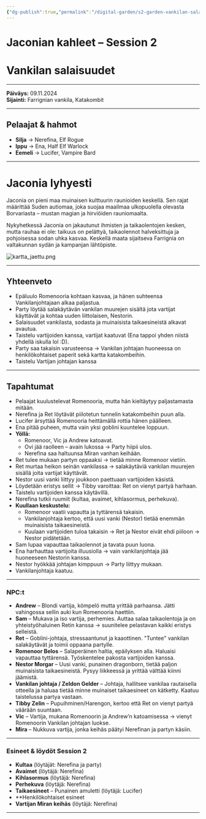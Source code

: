 ```yaml
---
{"dg-publish":true,"permalink":"/digital-garden/s2-garden-vankilan-salaisuudet/"}
---
```


# Jaconian kahleet – Session 2 
# Vankilan salaisuudet
---

**Päiväys:** 09.11.2024  
**Sijainti:** Farrignian vankila, Katakombit

---

## Pelaajat & hahmot

- **Silja** → Nerefina, Elf Rogue
- **Ippu** → Ena, Half Elf Warlock
- **Eemeli** → Lucifer, Vampire Bard
    
---

# Jaconia lyhyesti

Jaconia on pieni maa muinaisen kulttuurin raunioiden keskellä. Sen rajat määrittää Suden autiomaa, joka suojaa maailmaa ulkopuolella olevasta Borvariasta – mustan magian ja hirviöiden rauniomaalta.

Nykyhetkessä Jaconia on jakautunut ihmisten ja taikaolentojen kesken, mutta rauhaa ei ole: taikuus on pelättyä, taikaolennot halveksittuja ja pohjoisessa sodan uhka kasvaa. Keskellä maata sijaitseva Farrignia on valtakunnan sydän ja kampanjan lähtöpiste.

![kartta_jaettu.png](/img/user/Kuvat/kartta_jaettu.png)

---

## Yhteenveto

- Epäluulo Romenooria kohtaan kasvaa, ja hänen suhteensa Vankilanjohtajaan alkaa paljastua.
- Party löytää salakäytävän vankilan muurejen sisältä jota vartijat käyttävät ja kohtaa uuden liittolaisen, Nestorin.
- Salaisuudet vankilasta, sodasta ja muinaisista taikaesineistä alkavat avautua.
- Taistelu vartijoiden kanssa, vartijat kaatuvat (Ena tappoi yhden niistä yhdellä iskulla lol :D).
- Party saa takaisin varusteensa -> Vankilan johtajan huoneessa on henkilökohtaiset paperit sekä kartta katakombeihin.
- Taistelu Vartijan johtajan kanssa
---

## Tapahtumat

- Pelaajat kuulustelevat Romenooria, mutta hän kieltäytyy paljastamasta mitään.
- Nerefina ja Ret löytävät piilotetun tunnelin katakombeihin puun alla.
- Lucifer ärsyttää Romenooria heittämällä rottia hänen päälleen.
- Ena pitää puheen, mutta vain yksi goblini kuuntelee loppuun.
- **Yöllä:**
    - Romenoor, Vic ja Andrew katoavat.
    - Ovi jää raolleen – avain lukossa → Party hiipii ulos.
    - Nerefina saa haltuunsa Miran vanhan keihään.
- Ret tulee mukaan partyn oppaaksi -> tietää minne Romenoor vietiin.
- Ret murtaa heikon seinän vankilassa -> salakäytäviä vankilan muurejen sisällä joita vartijat käyttävät.
- Nestor uusi vanki liittyy joukkoon paettuaan vartijoiden käsistä.
- Löydetään eristys sellit -> Tibby varoittaa: Ret on vienyt partyä harhaan.
- Taistelu vartijoiden kanssa käytävillä.
- Nerefina tutkii ruumiit (kultaa, avaimet, kihlasormus, perhekuva).
- **Kuullaan keskustelu:**
    - Romenoor vaatii vapautta ja tyttärensä takaisin.
    - Vankilanjohtaja kertoo, että uusi vanki (Nestor) tietää enemmän muinaisista taikaesineistä.
	- Kuulaan vartijoiden tuloa takaisin -> Ret ja Nestor eivät ehdi piiloon → Nestor pidätetään.
- Sam lupaa vapauttaa taikaolennot ja tavata puun luona.
- Ena harhauttaa vartijoita illuusiolla -> vain vankilanjohtaja jää huoneeseen Nestorin kanssa.
- Nestor hyökkää johtajan kimppuun → Party liittyy mukaan.
- Vankilanjohtaja kaatuu.
---

### NPC:t

- **Andrew** – Blondi vartija, kömpelö mutta yrittää parhaansa. Jätti vahingossa sellin auki kun Romenooria haettiin.
- **Sam** – Mukava ja iso vartija, perhemies. Auttaa salaa taikaolentoja ja on yhteistyöhaluinen Retin kanssa -> suunitelee pelastavan kaikki eristys selleistä.
- **Ret** – Goblini-johtaja, stressaantunut ja kaaottinen. "Tuntee" vankilan salakäytävät ja toimii oppaana partylle.
- **Romenoor Belos** – Salaperäinen haltia, epäilyksen alla. Haluaisi vapauttaa tyttärensä. Työskentelee pakosta vartijoiden kanssa.
- **Nestor Morgar** – Uusi vanki, punainen dragonborn, tietää paljon muinaisista taikaesineistä. Pysyy liikkeessä ja yrittää välttää kiinni jäämistä.
- **Vankilan johtaja / Zeldon Gelder** – Johtaja, hallitsee vankilaa rautaisella otteella ja haluaa tietää minne muinaiset taikaesineet on kätketty. Kaatuu taistelussa partya vastaan.
- **Tibby Zelin** – Pupuihminen/Harengon, kertoo että Ret on vienyt partyä väärään suuntaan.
- **Vic** – Vartija, mukana Romenoorin ja Andrew’n katoamisessa -> vienyt Romenoorin Vankilan johtajan luokse.
- **Mira** – Nukkuva vartija, jonka keihäs päätyi Nerefinan ja partyn käsiin.
---

### Esineet & löydöt Session 2

- **Kultaa** (löytäjät: Nerefina ja party)
- **Avaimet** (löytäjä: Nerefina)
- **Kihlasormus** (löytäjä: Nerefina)
- **Perhekuva** (löytäjä: Nerefina)
- **Taikaesineet** – Punainen amuletti (löytäjä: Lucifer)
- **Henkilökohtaiset esineet
- **Vartijan Miran keihäs** (löytäjä: Nerefina)
---
